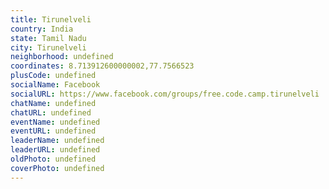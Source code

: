 ```yaml
---
title: Tirunelveli
country: India
state: Tamil Nadu
city: Tirunelveli
neighborhood: undefined
coordinates: 8.713912600000002,77.7566523
plusCode: undefined
socialName: Facebook
socialURL: https://www.facebook.com/groups/free.code.camp.tirunelveli
chatName: undefined
chatURL: undefined
eventName: undefined
eventURL: undefined
leaderName: undefined
leaderURL: undefined
oldPhoto: undefined
coverPhoto: undefined
---
```

